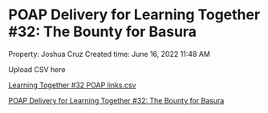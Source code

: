 # POAP Delivery for Learning Together #32: The Bounty for Basura

Property: Joshua Cruz
Created time: June 16, 2022 11:48 AM

Upload CSV here

[Learning Together #32 POAP links.csv](POAP%20Delivery%20for%20Learning%20Together%20#32%20The%20Bounty%2082706cda22624a74bbfafd179770cf80/Learning_Together_32_POAP_links.csv)

[POAP Delivery for Learning Together #32: The Bounty for Basura](POAP%20Delivery%20for%20Learning%20Together%20#32%20The%20Bounty%2082706cda22624a74bbfafd179770cf80/POAP%20Delivery%20for%20Learning%20Together%20#32%20The%20Bounty%20478c8e13667443caba4626053cd36d10.csv)